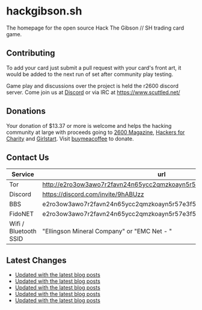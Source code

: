 # hackgibson.sh
The homepage for the open source Hack The Gibson // SH trading card game.


## Contributing

To add your card just submit a pull request with your card's front art, it would be added to the next run of set after community play testing.

Game play and discussions over the project is held the r2600 discord server. Come join us at [Discord](https://discord.com/invite/9hABUzz) or via IRC at https://www.scuttled.net/


## Donations

Your donation of $13.37 or more is welcome and helps the hacking community at large with proceeds going to [2600 Magazine](https://2600.com/), [Hackers for Charity](https://hackersforcharity.org) and [Girlstart](https://girlstart.org).  Visit [buymeacoffee](https://www.buymeacoffee.com/hackgibson.sh) to donate.


## Contact Us

Service | url
-|-
Tor | http://e2ro3ow3awo7r2favn24n65ycc2qmzkoayn5r57e3f56nvjwdcgg32ad.onion
Discord | https://discord.com/invite/9hABUzz
BBS | e2ro3ow3awo7r2favn24n65ycc2qmzkoayn5r57e3f56nvjwdcgg32ad.onion:23
FidoNET | e2ro3ow3awo7r2favn24n65ycc2qmzkoayn5r57e3f56nvjwdcgg32ad.onion:24554
Wifi / Bluetooth SSID | "Ellingson Mineral Company" or "EMC Net - <fidonet address>"

## Latest Changes
<!-- BLOG-POST-LIST:START -->
- [Updated with the latest blog posts](https://github.com/DFW2600/hackgibson.sh/commit/e2e6bedb4281773a9f1b72b5adc732e9274c14a8)
- [Updated with the latest blog posts](https://github.com/DFW2600/hackgibson.sh/commit/19e5dedb0b04f65cf5ed312e1bce120024567690)
- [Updated with the latest blog posts](https://github.com/DFW2600/hackgibson.sh/commit/536a16a8f647ba2ee7ab19e31bb53c8eb60674d6)
- [Updated with the latest blog posts](https://github.com/DFW2600/hackgibson.sh/commit/1d6a331b313c69c06f01e080014a96cfae1adffa)
- [Updated with the latest blog posts](https://github.com/DFW2600/hackgibson.sh/commit/2bb1de169b34cfe44a078364cde2cbffccd3bb79)
<!-- BLOG-POST-LIST:END -->

